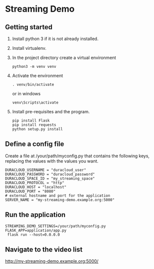 # Streaming Demo

## Getting started

1. Install python 3 if it is not already installed.
2. Install virtualenv.
3. In the project directory create a virtual environment

    ```
    python3 -m venv venv
    ```
4. Activate the environment
    ```
    . venv/bin/activate
    ```
        
    or in windows
    
    ```
    venv\Scripts\activate
    ```

5. Install pre-requisites and the program.

    ```
    pip install Flask
    pip install requests
    python setup.py install
    ```

## Define a config file
Create a file at /your/path/myconfig.py that contains the following keys, 
replacing the values with the values you want.

```
DURACLOUD_USERNAME = "duracloud_user"
DURACLOUD_PASSWORD = "duracloud_password"
DURACLOUD_SPACE_ID = "my_streaming_space"
DURACLOUD_PROTOCOL = "http"
DURACLOUD_HOST = "localhost"
DURACLOUD_PORT = "8080"
# external hostname and port for the application
SERVER_NAME = "my-streaming-demo.example.org:5000"   
```
## Run the application
```
STREAMING_DEMO_SETTINGS=/your/path/myconfig.py FLASK_APP=application/app.py
 flask run --host=0.0.0.0
```

## Navigate to the video list
http://my-streaming-demo.example.org:5000/
